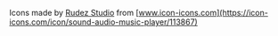 Icons made by [Rudez Studio](https://icon-icons.com/users/VQZEcRjhvoQrxKTiDRNDT/icon-sets/) from [www.icon-icons.com](https://icon-icons.com/icon/sound-audio-music-player/113867)
